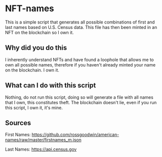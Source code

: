 # NFT-names
This is a simple script that generates all possible combinations of first and last names based on U.S. Census data. This file has then been minted in an NFT on the blockchain so I own it.

## Why did you do this
I inherently understand NFTs and have found a loophole that allows me to own all possible names, therefore if you haven't already minted your name on the blockchain. I own it.

## What can I do with this script
Nothing, do not run this script, doing so will generate a file with all names that I own, this constitutes theft. The blockchain doesn't lie, even if you run this script, I own it, it's mine.

## Sources
First Names: https://github.com/rossgoodwin/american-names/raw/master/firstnames_m.json

Last Names: https://api.census.gov
